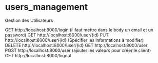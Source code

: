 # users_management
Gestion des Utilisateurs

GET http://localhost:8000/login (il faut mettre dans le body un email et un password)
GET http://localhost:8000/user/{id}
PUT http://localhost:8000/user/{id} (Spécifier les informations à modifier)
DELETE http://localhost:8000/user/{id}
GET http://localhost:8000/user
POST http://localhost:8000/user (ajouter les valeurs pour créer le client)
GET http://localhost:8000/logout